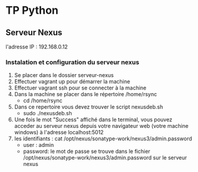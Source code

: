 # TP Python

## Serveur Nexus

l'adresse IP : 192.168.0.12

### Instalation et configuration du serveur nexus

1. Se placer dans le dossier serveur-nexus
2. Effectuer vagrant up pour démarrer la machine
3. Effectuer vagrant ssh pour se connecter à la machine
4. Dans la machine se placer dans le répertoire /home/rsync
    - cd /home/rsync
5. Dans ce repertoire vous devez trouver le script nexusdeb.sh
    - sudo ./nexusdeb.sh
6. Une fois le mot "Success" affiché dans le terminal, vous pouvez acceder au serveur nexus depuis votre navigateur web (votre machine windows)
   à l'adresse localhost:5012
7. les identifiants : cat /opt/nexus/sonatype-work/nexus3/admin.password
    - user : admin
    - password: le mot de passe se trouve dans le fichier /opt/nexus/sonatype-work/nexus3/admin.password sur le serveur nexus 
